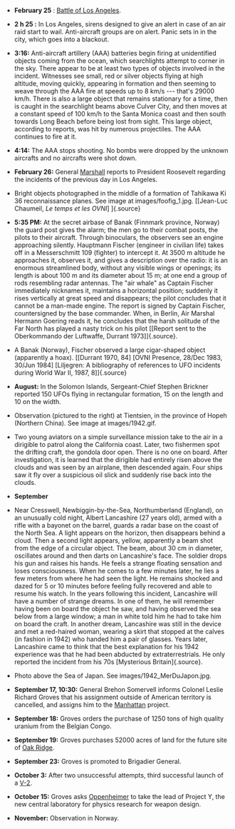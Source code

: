 ﻿

-   **February 25** : [Battle of Los Angeles](1942-02-25_LosAngeles.html).


-   **2 h 25 :** In Los Angeles, sirens designed to give an alert in case of an air raid start to wail. Anti-aircraft groups are on alert. Panic sets in in the city, which goes into a blackout.

-   **3:16:** Anti-aircraft artillery (AAA) batteries begin firing at unidentified objects coming from the ocean, which searchlights attempt to corner in the sky. There appear to be at least two types of objects involved in the incident. Witnesses see small, red or silver objects flying at high altitude, moving quickly, appearing in formation and then seeming to weave through the AAA fire at speeds up to 8 km/s --- that's 29000 km/h. There is also a large object that remains stationary for a time, then is caught in the searchlight beams above Culver City, and then moves at a constant speed of 100 km/h to the Santa Monica coast and then south towards Long Beach before being lost from sight. This large object, according to reports, was hit by numerous projectiles. The AAA continues to fire at it.

-   **4:14:** The AAA stops shooting. No bombs were dropped by the unknown aircrafts and no aircrafts were shot down.

-   **February 26:** General [Marshall](MarshallGeorgeCattlet.html) reports to President Roosevelt regarding the incidents of the previous day in Los Angeles.

- Bright objects photographed in the middle of a formation of Tahikawa Ki 36 reconnaissance planes. See image at images/foofig_1.jpg. [\[Jean-Luc Chaumeil, *Le temps et les OVNI*\] ]{.source}
    

-   **5:35 PM:** At the secret airbase of Banak (Finnmark province, Norway) the guard post gives the alarm; the men go to their combat posts, the pilots to their aircraft. Through binoculars, the observers see an engine approaching silently. Hauptmann Fischer (engineer in civilian life) takes off in a Messerschmitt 109 (fighter) to intercept it. At 3500 m altitude he approaches it, observes it, and gives a description over the radio: it is an enormous streamlined body, without any visible wings or openings; its length is about 100 m and its diameter about 15 m; at one end a group of rods resembling radar antennas. The "air whale" as Captain Fischer immediately nicknames it, maintains a horizontal position; suddenly it rises vertically at great speed and disappears; the pilot concludes that it cannot be a man-made engine. The report is signed by Captain Fischer, countersigned by the base commander. When, in Berlin, Air Marshal Hermann Goering reads it, he concludes that the harsh solitude of the Far North has played a nasty trick on his pilot [\[Report sent to the Oberkommando der Luftwaffe, Durrant 1973\]]{.source}.

- A Banak (Norway), Fischer observed a large cigar-shaped object (apparently a hoax). [[Durrant 1970, 84] [OVNI Presence, 28/Dec 1983, 30/Jun 1984] [Liljegren: A bibliography of references to UFO incidents during World War II, 1987, 8]]{.source}

-   **August:** In the Solomon Islands, Sergeant-Chief Stephen Brickner reported 150 UFOs flying in rectangular formation, 15 on the length and 10 on the width.


-   Observation (pictured to the right) at Tientsien, in the province of Hopeh (Northern China). See image at images/1942.gif.

- Two young aviators on a simple surveillance mission take to the air in a dirigible to patrol along the California coast. Later, two fishermen spot the drifting craft, the gondola door open. There is no one on board. After investigation, it is learned that the dirigible had entirely risen above the clouds and was seen by an airplane, then descended again. Four ships saw it fly over a suspicious oil slick and suddenly rise back into the clouds.

- **September**

- Near Cresswell, Newbiggin-by-the-Sea, Northumberland (England), on an unusually cold night, Albert Lancashire (27 years old), armed with a rifle with a bayonet on the barrel, guards a radar base on the coast of the North Sea. A light appears on the horizon, then disappears behind a cloud. Then a second light appears, yellow, apparently a beam shot from the edge of a circular object. The beam, about 30 cm in diameter, oscillates around and then darts on Lancashire's face. The soldier drops his gun and raises his hands. He feels a strange floating sensation and loses consciousness. When he comes to a few minutes later, he lies a few meters from where he had seen the light. He remains shocked and dazed for 5 or 10 minutes before feeling fully recovered and able to resume his watch. In the years following this incident, Lancashire will have a number of strange dreams. In one of them, he will remember having been on board the object he saw, and having observed the sea below from a large window; a man in white told him he had to take him on board the craft. In another dream, Lancashire was still in the device and met a red-haired woman, wearing a skirt that stopped at the calves (in fashion in 1942) who handed him a pair of glasses. Years later, Lancashire came to think that the best explanation for his 1942 experience was that he had been abducted by extraterrestrials. He only reported the incident from his 70s [Mysterious Britain]{.source}.


- Photo above the Sea of Japan. See images/1942_MerDuJapon.jpg.


-   **September 17, 10:30:** General Brehon Somervell informs Colonel Leslie Richard Groves that his assignment outside of American territory is cancelled, and assigns him to the [Manhattan](Manhattan.html) project.


-   **September 18:** Groves orders the purchase of 1250 tons of high quality uranium from the Belgian Congo.


-   **September 19:** Groves purchases 52000 acres of land for the future site of [Oak Ridge](OakRidgeAFB.html).

-   **September 23:** Groves is promoted to Brigadier General.

-   **October 3:** After two unsuccessful attempts, third successful launch of a [V-2](appareils.html#V2).


-   **October 15:** Groves asks [Oppenheimer](OppenheimerRobertJulius.html) to take the lead of Project Y, the new central laboratory for physics research for weapon design.

-   **November:** Observation in Norway.
